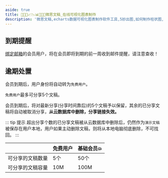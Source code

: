 ```yaml
---
aside: true
title: 🥉🥇🥈📈📉📊🧡💛💚微思文稿_在线可视化图表制作
description: '微思文稿,echarts数据可视化图表制作软件工具,5妙出图,如何制作柱状图,条图,柱形图,横向柱状图,堆叠柱状图,百分条图'
---
```


## 到期提醒

[绑定邮箱](../doc/account.md#绑定邮箱)的会员用户，将在会员即将到期的前一周收到邮件提醒，请注意查收！

## 逾期处置

会员到期后，用户身份将自动转为`免费用户`。

`免费用户`最多可分享5个文稿。

会员到期后，将对最新分享(分享时间靠后)的5个文稿予以保留，其余的已分享文稿将自动被取消分享，**从云数据库中删除，分享链接失效。**

::: tip 提示
超出分享个数的已分享文稿被从云数据库中删除后，仍然作为`演示文稿`被保存在用户本地，用户如果主动删除文稿，则将从本地电脑彻底删除，不可找回。
:::

|     | 免费用户  |  基础会员:boom:  |
|  ---   | ---  |  ---  |
| 可分享的文稿数量 | 5个 | 50个  |
| 可分享的文稿容量 | 10M | 100M  |
